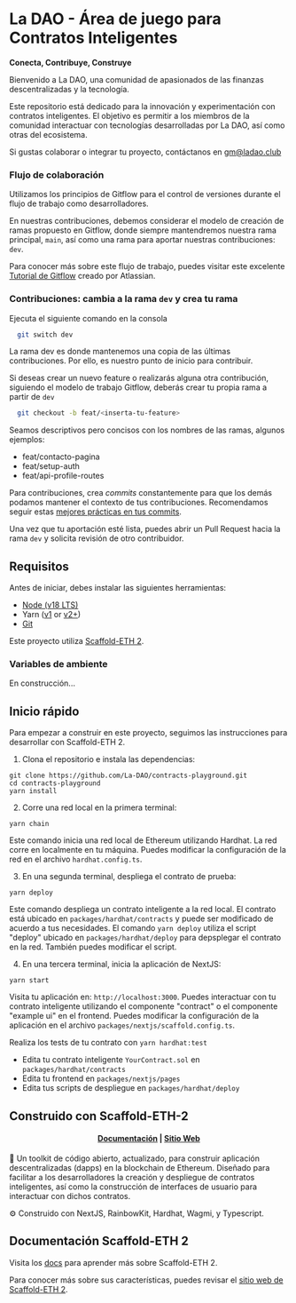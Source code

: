 # La DAO - Área de juego para Contratos Inteligentes

**Conecta, Contribuye, Construye**

Bienvenido a La DAO, una comunidad de apasionados de las finanzas descentralizadas y la tecnología.

Este repositorio está dedicado para la innovación y experimentación con contratos inteligentes. El objetivo es permitir a los miembros de la comunidad interactuar con tecnologías desarrolladas por La DAO, así como otras del ecosistema.

Si gustas colaborar o integrar tu proyecto, contáctanos en gm@ladao.club

### **Flujo de colaboración**

Utilizamos los principios de Gitflow para el control de versiones durante el flujo de trabajo como desarrolladores.

En nuestras contribuciones, debemos considerar el modelo de creación de ramas propuesto en Gitflow, donde siempre mantendremos nuestra rama principal, `main`, así como una rama para aportar nuestras contribuciones: `dev`.

Para conocer más sobre este flujo de trabajo, puedes visitar este excelente [Tutorial de Gitflow](https://www.atlassian.com/es/git/tutorials/comparing-workflows/gitflow-workflow) creado por Atlassian.

### Contribuciones: cambia a la rama `dev` y crea tu rama

Ejecuta el siguiente comando en la consola

```bash
  git switch dev
```

La rama dev es donde mantenemos una copia de las últimas contribuciones. Por ello, es nuestro punto de inicio para contribuir.

Si deseas crear un nuevo feature o realizarás alguna otra contribución, siguiendo el modelo de trabajo Gitflow, deberás crear tu propia rama a partir de `dev`

```bash
  git checkout -b feat/<inserta-tu-feature>
```

Seamos descriptivos pero concisos con los nombres de las ramas, algunos ejemplos:

- feat/contacto-pagina
- feat/setup-auth
- feat/api-profile-routes

Para contribuciones, crea _commits_ constantemente para que los demás podamos mantener el contexto de tus contribuciones. Recomendamos seguir estas [mejores prácticas en tus commits](https://www.freecodecamp.org/news/how-to-write-better-git-commit-messages).

Una vez que tu aportación esté lista, puedes abrir un Pull Request hacia la rama `dev` y solicita revisión de otro contribuidor.

## Requisitos

Antes de iniciar, debes instalar las siguientes herramientas:

- [Node (v18 LTS)](https://nodejs.org/en/download/)
- Yarn ([v1](https://classic.yarnpkg.com/en/docs/install/) or [v2+](https://yarnpkg.com/getting-started/install))
- [Git](https://git-scm.com/downloads)

Este proyecto utiliza [Scaffold-ETH 2](https://scaffoldeth.io).

### Variables de ambiente

En construcción...

## Inicio rápido

Para empezar a construir en este proyecto, seguimos las instrucciones para desarrollar con Scaffold-ETH 2.

1. Clona el repositorio e instala las dependencias:

```
git clone https://github.com/La-DAO/contracts-playground.git
cd contracts-playground
yarn install
```

2. Corre una red local en la primera terminal:

```
yarn chain
```

Este comando inicia una red local de Ethereum utilizando Hardhat. La red corre en localmente en tu máquina. Puedes modificar la configuración de la red en el archivo `hardhat.config.ts`.

3. En una segunda terminal, despliega el contrato de prueba:

```
yarn deploy
```

Este comando despliega un contrato inteligente a la red local. El contrato está ubicado en `packages/hardhat/contracts` y puede ser modificado de acuerdo a tus necesidades. El comando `yarn deploy` utiliza el script "deploy" ubicado en `packages/hardhat/deploy` para depsplegar el contrato en la red. También puedes modificar el script.

4. En una tercera terminal, inicia la aplicación de NextJS:

```
yarn start
```

Visita tu aplicación en: `http://localhost:3000`. Puedes interactuar con tu contrato inteligente utilizando el componente "contract" o el componente "example ui" en el frontend. Puedes modificar la configuración de la aplicación en el archivo `packages/nextjs/scaffold.config.ts`.

Realiza los tests de tu contrato con `yarn hardhat:test`

- Edita tu contrato inteligente `YourContract.sol` en `packages/hardhat/contracts`
- Edita tu frontend en `packages/nextjs/pages`
- Edita tus scripts de despliegue en `packages/hardhat/deploy`

## Construido con Scaffold-ETH-2

<h4 align="center">
  <a href="https://docs.scaffoldeth.io">Documentación</a> |
  <a href="https://scaffoldeth.io">Sitio Web</a>
</h4>

🧪 Un toolkit de código abierto, actualizado, para construir aplicación descentralizadas (dapps) en la blockchain de Ethereum. Diseñado para facilitar a los desarrolladores la creación y despliegue de contratos inteligentes, así como la construcción de interfaces de usuario para interactuar con dichos contratos.

⚙️ Construido con NextJS, RainbowKit, Hardhat, Wagmi, y Typescript.

## Documentación Scaffold-ETH 2

Visita los [docs](https://docs.scaffoldeth.io) para aprender más sobre Scaffold-ETH 2.

Para conocer más sobre sus características, puedes revisar el [sitio web de Scaffold-ETH 2](https://scaffoldeth.io).

